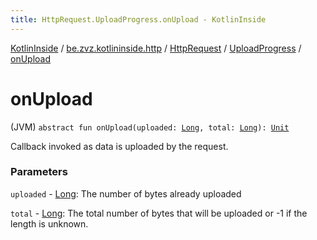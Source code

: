 ```yaml
---
title: HttpRequest.UploadProgress.onUpload - KotlinInside
---
```


[KotlinInside](../../../index.html) / [be.zvz.kotlininside.http](../../index.html) / [HttpRequest](../index.html) / [UploadProgress](index.html) / [onUpload](./on-upload.html)

# onUpload

(JVM) `abstract fun onUpload(uploaded: `[`Long`](https://kotlinlang.org/api/latest/jvm/stdlib/kotlin/-long/index.html)`, total: `[`Long`](https://kotlinlang.org/api/latest/jvm/stdlib/kotlin/-long/index.html)`): `[`Unit`](https://kotlinlang.org/api/latest/jvm/stdlib/kotlin/-unit/index.html)

Callback invoked as data is uploaded by the request.

### Parameters

`uploaded` - [Long](https://kotlinlang.org/api/latest/jvm/stdlib/kotlin/-long/index.html): The number of bytes already uploaded

`total` - [Long](https://kotlinlang.org/api/latest/jvm/stdlib/kotlin/-long/index.html): The total number of bytes that will be uploaded or -1 if the length is unknown.